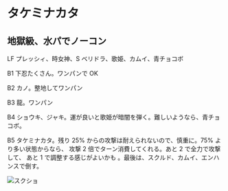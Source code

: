 # タケミナカタ

## 地獄級、水パでノーコン

LF プレッシィ、時女神、S ベリドラ、歌姫、カムイ、青チョコボ

B1 下忍たくさん。ワンパンで OK

B2 カノ。整地してワンパン

B3 龍。ワンパン

B4 ショウキ、ジャキ。運が良いと歌姫が暗闇を弾く。難しいようなら、青チョコボ。

B5 タケミナカタ。残り 25% からの攻撃は耐えられないので、慎重に。75% より多い状態からなら、
攻撃 2 倍でターン消費してくれる。あと 2 で全力で攻撃して、 あと 1 で調整する感じがよいかも
。最後は、スクルド、カムイ、エンハンスで倒す。

![スクショ](http://i.imgur.com/OX05TPsl.jpg)

<!-- vim: set tw=90 filetype=markdown : -->

